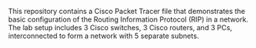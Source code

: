 
This repository contains a Cisco Packet Tracer file that demonstrates the basic configuration of the Routing Information Protocol (RIP) in a network. The lab setup includes 3 Cisco switches, 3 Cisco routers, and 3 PCs, interconnected to form a network with 5 separate subnets.
